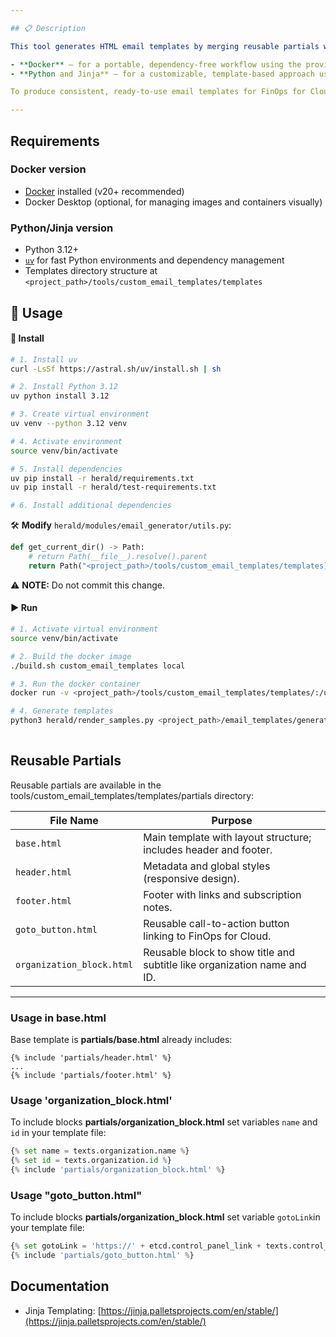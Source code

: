 ```yaml
---

## 📋 Description

This tool generates HTML email templates by merging reusable partials with individual content files for the FinOps project using:

- **Docker** – for a portable, dependency-free workflow using the provided Dockerfile and copy-templates.sh script.
- **Python and Jinja** – for a customizable, template-based approach using Python's templating capabilities.

To produce consistent, ready-to-use email templates for FinOps for Cloud

---
```


## Requirements

### Docker version
- [Docker](https://www.docker.com/) installed (v20+ recommended)
- Docker Desktop (optional, for managing images and containers visually)

### Python/Jinja version
- Python 3.12+
- [`uv`](https://github.com/astral-sh/uv) for fast Python environments and dependency management
- Templates directory structure at `<project_path>/tools/custom_email_templates/templates`


## 🚀 Usage

#### 🔧 Install

```bash
# 1. Install uv
curl -LsSf https://astral.sh/uv/install.sh | sh

# 2. Install Python 3.12
uv python install 3.12

# 3. Create virtual environment
uv venv --python 3.12 venv

# 4. Activate environment
source venv/bin/activate

# 5. Install dependencies
uv pip install -r herald/requirements.txt
uv pip install -r herald/test-requirements.txt

# 6. Install additional dependencies
```

🛠️ **Modify** `herald/modules/email_generator/utils.py`:
```python
def get_current_dir() -> Path:
    # return Path(__file__).resolve().parent
    return Path("<project_path>/tools/custom_email_templates/templates) 
```
⚠️ **NOTE:** Do not commit this change.

#### ▶️ Run

```bash
# 1. Activate virtual environment
source venv/bin/activate

# 2. Build the docker image
./build.sh custom_email_templates local

# 3. Run the docker container
docker run -v <project_path>/tools/custom_email_templates/templates/:/usr/src/app/herald/modules/email_generator/custom_templates custom_email_templates:local

# 4. Generate templates
python3 herald/render_samples.py <project_path>/email_templates/generated_emails
 
```
## Reusable Partials
Reusable partials are available in the tools/custom_email_templates/templates/partials directory: 

| File Name                 | Purpose                                                                  |
|---------------------------|--------------------------------------------------------------------------|
| `base.html`               | Main template with layout structure; includes header and footer.         |
| `header.html`             | Metadata and global styles (responsive design).                          |
| `footer.html`             | Footer with links and subscription notes.                                |
| `goto_button.html`        | Reusable call-to-action button linking to FinOps for Cloud.              |
| `organization_block.html` | Reusable block to show title and subtitle like organization name and ID. |


---

### Usage in base.html
Base template is **partials/base.html** already includes:

```
{% include 'partials/header.html' %}
...
{% include 'partials/footer.html' %}
```

### Usage 'organization_block.html'

To include blocks **partials/organization_block.html** set variables `name` and `id` in your template file:

```python
{% set name = texts.organization.name %}
{% set id = texts.organization.id %}
{% include 'partials/organization_block.html' %}
```

### Usage "goto_button.html"

To include blocks **partials/organization_block.html** set variable `gotoLink`in your template file:

```python
{% set gotoLink = 'https://' + etcd.control_panel_link + texts.control_panel_parameters %}
{% include 'partials/goto_button.html' %}
```

##  Documentation

- Jinja Templating: [https://jinja.palletsprojects.com/en/stable/](https://jinja.palletsprojects.com/en/stable/)
